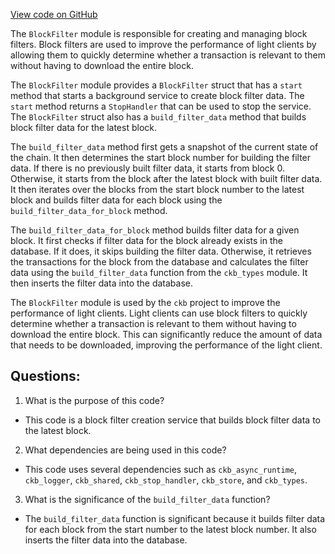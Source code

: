[View code on GitHub](https://github.com/nervosnetwork/ckb/block-filter/src/filter.rs)

The `BlockFilter` module is responsible for creating and managing block filters. Block filters are used to improve the performance of light clients by allowing them to quickly determine whether a transaction is relevant to them without having to download the entire block. 

The `BlockFilter` module provides a `BlockFilter` struct that has a `start` method that starts a background service to create block filter data. The `start` method returns a `StopHandler` that can be used to stop the service. The `BlockFilter` struct also has a `build_filter_data` method that builds block filter data for the latest block. 

The `build_filter_data` method first gets a snapshot of the current state of the chain. It then determines the start block number for building the filter data. If there is no previously built filter data, it starts from block 0. Otherwise, it starts from the block after the latest block with built filter data. It then iterates over the blocks from the start block number to the latest block and builds filter data for each block using the `build_filter_data_for_block` method. 

The `build_filter_data_for_block` method builds filter data for a given block. It first checks if filter data for the block already exists in the database. If it does, it skips building the filter data. Otherwise, it retrieves the transactions for the block from the database and calculates the filter data using the `build_filter_data` function from the `ckb_types` module. It then inserts the filter data into the database.

The `BlockFilter` module is used by the `ckb` project to improve the performance of light clients. Light clients can use block filters to quickly determine whether a transaction is relevant to them without having to download the entire block. This can significantly reduce the amount of data that needs to be downloaded, improving the performance of the light client.
## Questions: 
 1. What is the purpose of this code?
- This code is a block filter creation service that builds block filter data to the latest block.

2. What dependencies are being used in this code?
- This code uses several dependencies such as `ckb_async_runtime`, `ckb_logger`, `ckb_shared`, `ckb_stop_handler`, `ckb_store`, and `ckb_types`.

3. What is the significance of the `build_filter_data` function?
- The `build_filter_data` function is significant because it builds filter data for each block from the start number to the latest block number. It also inserts the filter data into the database.